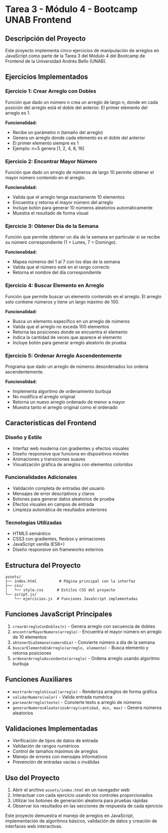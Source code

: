 # Tarea 3 - Módulo 4 - Bootcamp UNAB Frontend

## Descripción del Proyecto

Este proyecto implementa cinco ejercicios de manipulación de arreglos en JavaScript como parte de la Tarea 3 del Módulo 4 del Bootcamp de Frontend de la Universidad Andrés Bello (UNAB).

## Ejercicios Implementados

### Ejercicio 1: Crear Arreglo con Dobles
Función que dado un número n crea un arreglo de largo n, donde en cada posición del arreglo está el doble del anterior. El primer elemento del arreglo es 1.

**Funcionalidad:**
- Recibe un parámetro n (tamaño del arreglo)
- Genera un arreglo donde cada elemento es el doble del anterior
- El primer elemento siempre es 1
- Ejemplo: n=5 genera [1, 2, 4, 8, 16]

### Ejercicio 2: Encontrar Mayor Número
Función que dado un arreglo de números de largo 10 permite obtener el mayor número contenido en el arreglo.

**Funcionalidad:**
- Valida que el arreglo tenga exactamente 10 elementos
- Encuentra y retorna el mayor número del arreglo
- Incluye botón para generar 10 números aleatorios automáticamente
- Muestra el resultado de forma visual

### Ejercicio 3: Obtener Día de la Semana
Función que permite obtener un día de la semana en particular si se recibe su número correspondiente (1 = Lunes, 7 = Domingo).

**Funcionalidad:**
- Mapea números del 1 al 7 con los días de la semana
- Valida que el número esté en el rango correcto
- Retorna el nombre del día correspondiente

### Ejercicio 4: Buscar Elemento en Arreglo
Función que permite buscar un elemento contenido en el arreglo. El arreglo solo contiene números y tiene un largo máximo de 100.

**Funcionalidad:**
- Busca un elemento específico en un arreglo de números
- Valida que el arreglo no exceda 100 elementos
- Retorna las posiciones donde se encuentra el elemento
- Indica la cantidad de veces que aparece el elemento
- Incluye botón para generar arreglo aleatorio de prueba

### Ejercicio 5: Ordenar Arreglo Ascendentemente
Programa que dado un arreglo de números desordenados los ordena ascendentemente.

**Funcionalidad:**
- Implementa algoritmo de ordenamiento burbuja
- No modifica el arreglo original
- Retorna un nuevo arreglo ordenado de menor a mayor
- Muestra tanto el arreglo original como el ordenado

## Características del Frontend

### Diseño y Estilo
- Interfaz web moderna con gradientes y efectos visuales
- Diseño responsive que funciona en dispositivos móviles
- Animaciones y transiciones suaves
- Visualización gráfica de arreglos con elementos coloridos

### Funcionalidades Adicionales
- Validación completa de entradas del usuario
- Mensajes de error descriptivos y claros
- Botones para generar datos aleatorios de prueba
- Efectos visuales en campos de entrada
- Limpieza automática de resultados anteriores

### Tecnologías Utilizadas
- HTML5 semántico
- CSS3 con gradientes, flexbox y animaciones
- JavaScript vanilla (ES6+)
- Diseño responsive sin frameworks externos

## Estructura del Proyecto

```
assets/
├── index.html          # Página principal con la interfaz
├── css/
│   └── style.css      # Estilos CSS del proyecto
└── script.js/
    └── ejercicios.js  # Funciones JavaScript implementadas
```

## Funciones JavaScript Principales

1. `crearArregloConDobles(n)` - Genera arreglo con secuencia de dobles
2. `encontrarMayorNumero(arreglo)` - Encuentra el mayor número en arreglo de 10 elementos
3. `obtenerDiaSemana(numeroDia)` - Convierte número a día de la semana
4. `buscarElementoEnArreglo(arreglo, elemento)` - Busca elemento y retorna posiciones
5. `ordenarArregloAscendente(arreglo)` - Ordena arreglo usando algoritmo burbuja

## Funciones Auxiliares

- `mostrarArregloVisual(arreglo)` - Renderiza arreglos de forma gráfica
- `validarNumero(valor)` - Valida entrada numérica
- `parsearArreglo(texto)` - Convierte texto a arreglo de números
- `generarNumerosAleatoriosArray(cantidad, min, max)` - Genera números aleatorios

## Validaciones Implementadas

- Verificación de tipos de datos de entrada
- Validación de rangos numéricos
- Control de tamaños máximos de arreglos
- Manejo de errores con mensajes informativos
- Prevención de entradas vacías o inválidas

## Uso del Proyecto

1. Abrir el archivo `assets/index.html` en un navegador web
2. Interactuar con cada ejercicio usando los controles proporcionados
3. Utilizar los botones de generación aleatoria para pruebas rápidas
4. Observar los resultados en las secciones de respuesta de cada ejercicio

Este proyecto demuestra el manejo de arreglos en JavaScript, implementación de algoritmos básicos, validación de datos y creación de interfaces web interactivas.
